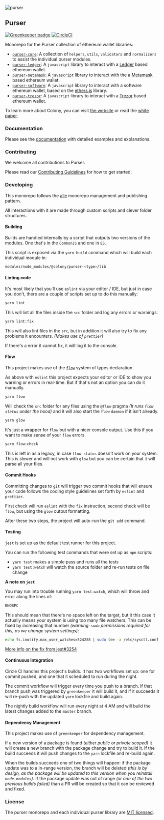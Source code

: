 ![purser](https://github.com/JoinColony/purser/blob/master/.assets/purser_200.svg)

## Purser

[![Greenkeeper badge](https://badges.greenkeeper.io/JoinColony/colony-wallet.svg?token=114044dbcad9f33395dffb9087c3e665bf5862cf49f66dd9d03d808663aa72bc&ts=1518703816619)](https://greenkeeper.io/) [![CircleCI](https://circleci.com/gh/JoinColony/purser/tree/master.svg?style=shield&circle-token=b465d9d46f98d87d322ef5fe438dd3aa4936cc80)](https://circleci.com/gh/JoinColony/purser/tree/master)

Monorepo for the Purser collection of ethereum wallet libraries:
- [`purser-core`](https://github.com/JoinColony/purser/blob/master/modules/node_modules/@colony/purser-core): A collection of `helpers`, `utils`, `validators` and `normalizers` to assist the individual purser modules.
- [`purser-ledger`](https://github.com/JoinColony/purser/blob/master/modules/node_modules/@colony/purser-ledger): A `javascript` library to interact with a [Ledger](https://www.ledger.com/) based ethereum wallet.
- [`purser-metamask`](https://github.com/JoinColony/purser/blob/master/modules/node_modules/@colony/purser-metamask): A `javascript` library to interact with the a [Metamask](https://metamask.io/) based ethereum wallet.
- [`purser-software`](https://github.com/JoinColony/purser/blob/master/modules/node_modules/@colony/purser-software): A `javascript` library to interact with a software ethereum wallet, based on the [ethers.js](https://github.com/ethers-io/ethers.js/) library.
- [`purser-trezor`](https://github.com/JoinColony/purser/blob/master/modules/node_modules/@colony/purser-trezor): A `javascript` library to interact with a [Trezor](https://trezor.io/) based ethereum wallet.


To learn more about Colony, you can visit [the website](https://colony.io/) or read the [white paper](https://colony.io/whitepaper.pdf).


### Documentation

Please see the [documentation](https://docs.colony.io/purser/) with detailed examples and explanations.

### Contributing

We welcome all contributions to Purser.

Please read our [Contributing Guidelines](https://github.com/JoinColony/purser/blob/master/.github/CONTRIBUTING.md) for how to get started.

### Developing

This monorepo follows the [alle](https://github.com/boennemann/alle) monorepo management and publishing pattern.

All interactions with it are made through custom scripts and clever folder structures.

#### Building

Builds are handled internally by a script that outputs two versions of the modules. One that's in the `CommonJS` and one in `ES`.

This script is exposed via the `yarn build` command which will build each individual module in:
```bash
modules/node_modules/@colony/purser-<type>/lib
```

#### Linting code

It's most likely that you'll use `eslint` via your editor / IDE, but just in case you don't, there are a couple of scripts set up to do this manually:

```bash
yarn lint
```

This will lint all the files inside the `src` folder and log any errors or warnings.

```bash
yarn lint:fix
```

This will also lint files in the `src`, but in addition it will also try to fix any problems it encounters. _(Makes use of `prettier`)_

If there's a error it cannot fix, it will log it to the console.

#### Flow

This project makes use of the [`flow`](https://flow.org/) system of types declaration.

As above with `eslint` this project expects your editor or IDE to show you warning or errors in real-time. But if that's not an option you can do it manually.

```bash
yarn flow
```

Will check the `src` folder for any files using the `@flow` pragma _(It runs `flow status` under the hood)_ and it will also start the `flow` `daemon` if it isn't already.

```bash
yarn glow
```

It's just a wrapper for `flow` but with a nicer console output. Use this if you want to make sense of your `flow` errors.

```bash
yarn flow:check
```

This is left in as a legacy, in case `flow status` doesn't work on your system. This is slower and will not work with `glow` but you can be certain that it will parse all your files.

#### Commit Hooks

Committing changes to `git` will trigger two commit hooks that will ensure your code follows the coding style guidelines set forth by `eslint` and `prettier`.

First check will run `eslint` with the `fix` instruction, second check will be `flow`, but using the `glow` output formatting.

After these two steps, the project will auto-run the `git add` command.

#### Testing

`jest` is set up as the default test runner for this project.

You can run the following test commands that were set up as `npm` scripts:
- `yarn test` makes a simple pass and runs all the tests
- `yarn test:watch` will watch the source folder and re-run tests on file change

**A note on `jest`**

You may run into trouble running `yarn test:watch`, which will throw and error along the lines of:

```bash
ENOSPC
```
This should mean that there's no space left on the target, but it this case it actually means your system is using too many file watchers.
This can be fixed by increasing that number _(warning: `sudo` permissions required for this, as we change system settings)_:

```bash
echo fs.inotify.max_user_watches=524288 | sudo tee -a /etc/sysctl.conf && sudo sysctl -p
```

[More info on the fix from jest#3254](https://github.com/facebook/jest/issues/3254#issuecomment-297214395)

#### Continuous Integration

Circle CI handles this project's builds. It has two workflows set up: one for commit pushed, and one that it scheduled to run during the night.

The commit workflow will trigger every time you push to a branch. If that branch push was triggered by `greenkeeper` it will build it, and if it succeeds it will re-push with the updated `yarn` lockfile and build again.

The nightly build workflow will run every night at 4 AM and will build the latest changes added to the `master` branch.

#### Dependency Management

This project makes use of `greenkeeper` for dependency management.

If a new version of a package is found _(either public or private scoped)_ it will create a new branch with the package change and try to build it. If the build succeeds it will push changes to the `yarn` lockfile and re-build again.

When the builds succeeds one of two things will happen: if the package update was to a in-range version, the branch will be deleted _(this is by design, as the package will be updated to this version when you reinstall `node_modules`)_. If the package update was out of range _(or one of the two previous builds failed)_ than a PR will be created so that it can be reviewed and fixed.

### License

The purser monorepo and each individual purser library are [MIT licensed](LICENSE).
